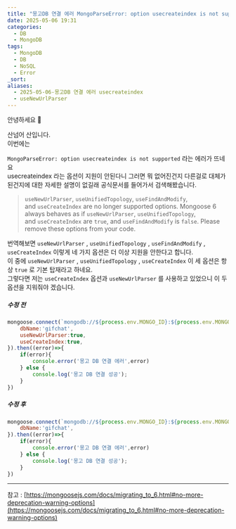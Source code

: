 ```yaml
---
title: "몽고DB 연결 에러 MongoParseError: option usecreateindex is not supported"
date: 2025-05-06 19:31
categories:
  - DB
  - MongoDB
tags:
  - MongoDB
  - DB
  - NoSQL
  - Error
_sort: 
aliases:
  - 2025-05-06-몽고DB 연결 에러 usecreateindex
  - useNewUrlParser
---
```

안녕하세요 🐸  

산넘어 산입니다.  
이번에는 

`MongoParseError: option usecreateindex is not supported` 라는 에러가 뜨네요  
usecreateindex 라는 옵션이 지원이 안된다니 그러면 뭐 없어진건지 다른걸로 대체가 된건지에 대한 자세한 설명이 없길래 공식문서를 들어가서 검색해봤습니다.  

>`useNewUrlParser`, `useUnifiedTopology`, `useFindAndModify`, and `useCreateIndex` are no longer supported options. Mongoose 6 always behaves as if `useNewUrlParser`, `useUnifiedTopology`, and `useCreateIndex` are `true`, and `useFindAndModify` is `false`. Please remove these options from your code.

번역해보면 `useNewUrlParser` , `useUnifiedTopology` , `useFindAndModify` , `useCreateIndex` 이렇게 네 가지 옵션은 더 이상 지원을 안한다고 합니다.  
이 중에 `useNewUrlParser` , `useUnifiedTopology` , `useCreateIndex` 이 세 옵션은 항상 `true` 로 기본 탑재라고 하네요.  
그렇다면 저는 `useCreateIndex` 옵션과 `useNewUrlParser` 를 사용하고 있었으니 이 두 옵션을 지워줘야 겠습니다.  

##### 수정 전
```javascript
mongoose.connect(`mongodb://${process.env.MONGO_ID}:${process.env.MONGO_PASSWORD}@localhost:27016/admin`,{
	dbName:'gifchat',
	useNewUrlParser:true,
	useCreateIndex:true,
}).then((error)=>{
	if(error){
		console.error('몽고 DB 연결 에러',error)
	} else {
		console.log('몽고 DB 연결 성공');
	}
})
```

##### 수정 후
```javascript
mongoose.connect(`mongodb://${process.env.MONGO_ID}:${process.env.MONGO_PASSWORD}@localhost:27016/admin`,{
	dbName:'gifchat',
}).then((error)=>{
	if(error){
		console.error('몽고 DB 연결 에러',error)
	} else {
		console.log('몽고 DB 연결 성공');
	}
})
```


---
참고 : [https://mongoosejs.com/docs/migrating_to_6.html#no-more-deprecation-warning-options](https://mongoosejs.com/docs/migrating_to_6.html#no-more-deprecation-warning-options)  